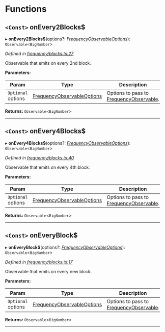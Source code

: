 

# Functions

<a id="onevery2blocks_"></a>

## `<Const>` onEvery2Blocks$

▸ **onEvery2Blocks$**(options?: *[FrequencyObservableOptions](../interfaces/_types_.frequencyobservableoptions.md)*): `Observable`<`BigNumber`>

*Defined in [frequency/blocks.ts:27](https://github.com/paritytech/js-libs/blob/ea75324/packages/light.js/src/frequency/blocks.ts#L27)*

Observable that emits on every 2nd block.

**Parameters:**

| Param | Type | Description |
| ------ | ------ | ------ |
| `Optional` options | [FrequencyObservableOptions](../interfaces/_types_.frequencyobservableoptions.md) |  Options to pass to [FrequencyObservable](../interfaces/_types_.frequencyobservable.md). |

**Returns:** `Observable`<`BigNumber`>

___
<a id="onevery4blocks_"></a>

## `<Const>` onEvery4Blocks$

▸ **onEvery4Blocks$**(options?: *[FrequencyObservableOptions](../interfaces/_types_.frequencyobservableoptions.md)*): `Observable`<`BigNumber`>

*Defined in [frequency/blocks.ts:40](https://github.com/paritytech/js-libs/blob/ea75324/packages/light.js/src/frequency/blocks.ts#L40)*

Observable that emits on every 4th block.

**Parameters:**

| Param | Type | Description |
| ------ | ------ | ------ |
| `Optional` options | [FrequencyObservableOptions](../interfaces/_types_.frequencyobservableoptions.md) |  Options to pass to [FrequencyObservable](../interfaces/_types_.frequencyobservable.md). |

**Returns:** `Observable`<`BigNumber`>

___
<a id="oneveryblock_"></a>

## `<Const>` onEveryBlock$

▸ **onEveryBlock$**(options?: *[FrequencyObservableOptions](../interfaces/_types_.frequencyobservableoptions.md)*): `Observable`<`BigNumber`>

*Defined in [frequency/blocks.ts:17](https://github.com/paritytech/js-libs/blob/ea75324/packages/light.js/src/frequency/blocks.ts#L17)*

Observable that emits on every new block.

**Parameters:**

| Param | Type | Description |
| ------ | ------ | ------ |
| `Optional` options | [FrequencyObservableOptions](../interfaces/_types_.frequencyobservableoptions.md) |  Options to pass to [FrequencyObservable](../interfaces/_types_.frequencyobservable.md). |

**Returns:** `Observable`<`BigNumber`>

___

